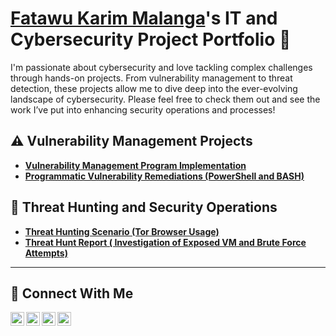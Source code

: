# <a href="https://www.linkedin.com/in/fatawu-karim-malanga/">Fatawu Karim Malanga</a>'s IT and Cybersecurity Project Portfolio 🔐

I'm passionate about cybersecurity and love tackling complex challenges through hands-on projects. From vulnerability management to threat detection, these projects allow me to dive deep into the ever-evolving landscape of cybersecurity. Please feel free to check them out and see the work I’ve put into enhancing security operations and processes!


## ⚠️ Vulnerability Management Projects

- **[Vulnerability Management Program Implementation](https://github.com/fkarimmalanga/vulnerability-management-program)**
- **[Programmatic Vulnerability Remediations (PowerShell and BASH)](https://github.com/fkarimmalanga/programmatic-vulnerability-remediations)**

## 🚨 Threat Hunting and Security Operations

- **[Threat Hunting Scenario (Tor Browser Usage)](https://github.com/fkarimmalanga/threat-hunting-scenario-tor-)**
- **[Threat Hunt Report ( Investigation of Exposed VM and Brute Force Attempts)](https://docs.google.com/document/d/1MCj0a30s3iQQ6hxWA7_RApl7NtpoIvS0peqOoHzIor0/edit?usp=sharing)**


   
<hr/>

## 🤳 Connect With Me

[<img align="left" alt="_fatawu-karim-malanga | YouTube" width="22px" src="https://cdn.jsdelivr.net/npm/simple-icons@v3/icons/youtube.svg" />][youtube]
[<img align="left" alt="___________ | Twitter" width="22px" src="https://cdn.jsdelivr.net/npm/simple-icons@v3/icons/twitter.svg" />][twitter]
[<img align="left" alt="_fatawu-karim-malanga | LinkedIn" width="22px" src="https://cdn.jsdelivr.net/npm/simple-icons@v3/icons/linkedin.svg" />][linkedin]
[<img align="left" alt="___________ | Instagram" width="22px" src="https://cdn.jsdelivr.net/npm/simple-icons@v3/icons/instagram.svg" />][instagram]

[twitter]: https://twitter.com/___________
[youtube]: https://www.youtube.com/c/___________
[instagram]: https://www.instagram.com/___________
[linkedin]: https://linkedin.com/in/fatawu-karim-malanga

<!--
<img width="35" alt="image" src="https://github.com/user-attachments/assets/2f41c7cd-5ea8-4475-b451-a37161b6c3fb"> 
<img width="35" alt="image" src="https://github.com/user-attachments/assets/77649969-9910-4994-8b96-74a116cfb2a8">
-->
